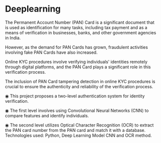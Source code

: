 # Deeplearning

The Permanent Account Number (PAN) Card is a significant document that is used as identification for many tasks, including tax payment and as a means of verification in businesses, banks, and other government agencies in India.

However, as the demand for PAN Cards has grown, fraudulent activities involving fake PAN Cards have also increased. 

Online KYC procedures involve verifying individuals' identities remotely through digital platforms, and the PAN Card plays a significant role in this verification process.

The inclusion of PAN Card tampering detection in online KYC procedures is crucial to ensure the authenticity and reliability of the verification process. 

◉ This project proposes a two-level authentication system for identity verification.

◉ The first level involves using Convolutional Neural Networks (CNN) to compare features and identify
individuals.

◉ The second level utilizes Optical Character Recognition (OCR) to extract the PAN card number from the PAN
card and match it with a database.
Technologies used: Python, Deep Learning Model CNN and OCR method.
